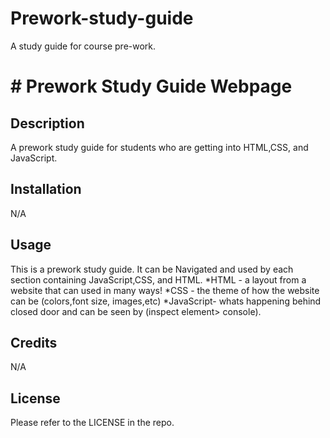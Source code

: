 # Prework-study-guide
A study guide for course pre-work.

# # Prework Study Guide Webpage

## Description

A prework study guide for students who are getting into HTML,CSS, and JavaScript.

## Installation

N/A

## Usage

This is a prework study guide. It can be Navigated and used by each section containing JavaScript,CSS, and HTML.
*HTML - a layout from a website that can used in many ways!
*CSS - the theme of how the website can be (colors,font size, images,etc)
*JavaScript- whats happening behind closed door and can be seen by (inspect element> console).

## Credits

N/A

## License

Please refer to the LICENSE in the repo.